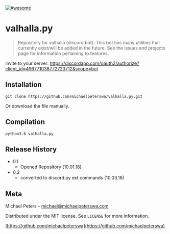 [![Awesome](https://awesome.re/badge-flat.svg)](https://michaelpeterswa.com)

# valhalla.py

> Repository for valhalla (discord bot). This bot has many utilities that currently exist/will be added in the future. See the issues and projects page for information pertaining to features.

invite to your server:
https://discordapp.com/oauth2/authorize?client_id=496771038772723712&scope=bot

## Installation

```
git clone https://github.com/michaelpeterswa/valhalla.py.git
```
Or download the file manually.

## Compilation

```
python3.6 valhalla.py
```
## Release History

* 0.1
    * Opened Repository (10.01.18)
* 0.2
    * converted to discord.py ext commands (10.03.18)

## Meta

Michael Peters – michael@michaelpeterswa.com

Distributed under the MIT license. See ``LICENSE`` for more information.

[https://github.com/michaelpeterswa](https://github.com/michaelpeterswa)
